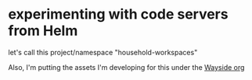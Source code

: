 # experimenting with code servers from Helm

let's call this project/namespace "household-workspaces"

Also, I'm putting the assets I'm developing for this under the [Wayside org](3d49b071-e0f1-4c21-99f0-c8be7b2361dc.md)
